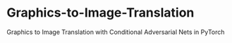 # Graphics-to-Image-Translation
Graphics to Image Translation with Conditional Adversarial Nets in PyTorch

